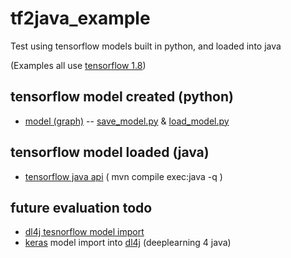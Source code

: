 # tf2java_example

Test using tensorflow models built in python, and loaded into java  

(Examples all use [tensorflow 1.8](https://www.tensorflow.org/api_docs/))

## tensorflow model created (python)

* [model (graph)](model/linear) -- [save_model.py](python/save_model.py) & [load_model.py](python/load_model.py)


## tensorflow model loaded (java)

* [tensorflow java api](java/tensorflow)  ( mvn compile exec:java -q )


## future evaluation todo

* [dl4j tesnorflow model import](https://jaxenter.com/migrate-tensorflow-deeplearning4j-144058.html)
* [keras](https://keras.io/) model import into [dl4j](https://deeplearning4j.org/model-import-keras) (deeplearning 4 java)





